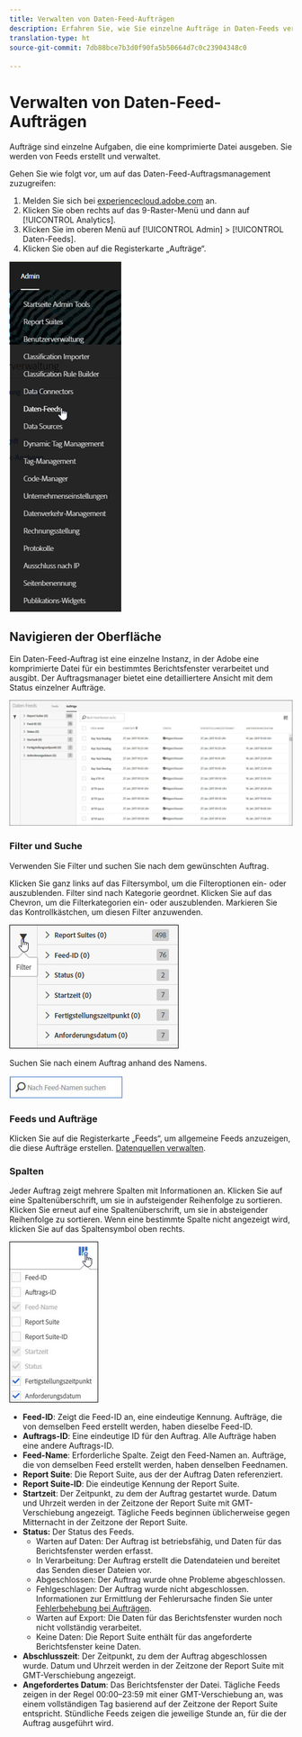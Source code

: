 ```yaml
---
title: Verwalten von Daten-Feed-Aufträgen
description: Erfahren Sie, wie Sie einzelne Aufträge in Daten-Feeds verwalten.
translation-type: ht
source-git-commit: 7db88bce7b3d0f90fa5b50664d7c0c23904348c0

---
```



# Verwalten von Daten-Feed-Aufträgen

Aufträge sind einzelne Aufgaben, die eine komprimierte Datei ausgeben. Sie werden von Feeds erstellt und verwaltet.

Gehen Sie wie folgt vor, um auf das Daten-Feed-Auftragsmanagement zuzugreifen:

1. Melden Sie sich bei [experiencecloud.adobe.com](https://experiencecloud.adobe.com) an.
2. Klicken Sie oben rechts auf das 9-Raster-Menü und dann auf [!UICONTROL Analytics].
3. Klicken Sie im oberen Menü auf [!UICONTROL Admin] > [!UICONTROL Daten-Feeds].
4. Klicken Sie oben auf die Registerkarte „Aufträge“.

![Daten-Feed-Menü](assets/AdminMenu.png)

## Navigieren der Oberfläche

Ein Daten-Feed-Auftrag ist eine einzelne Instanz, in der Adobe eine komprimierte Datei für ein bestimmtes Berichtsfenster verarbeitet und ausgibt. Der Auftragsmanager bietet eine detailliertere Ansicht mit dem Status einzelner Aufträge.

![Aufträge](assets/jobs.jpg)

### Filter und Suche

Verwenden Sie Filter und suchen Sie nach dem gewünschten Auftrag.

Klicken Sie ganz links auf das Filtersymbol, um die Filteroptionen ein- oder auszublenden. Filter sind nach Kategorie geordnet. Klicken Sie auf das Chevron, um die Filterkategorien ein- oder auszublenden. Markieren Sie das Kontrollkästchen, um diesen Filter anzuwenden.

![Filter](assets/jobs-filter.jpg)

Suchen Sie nach einem Auftrag anhand des Namens.

![Durchsuchen](assets/search.jpg)

### Feeds und Aufträge

Klicken Sie auf die Registerkarte „Feeds“, um allgemeine Feeds anzuzeigen, die diese Aufträge erstellen. [Datenquellen verwalten](df-manage-feeds.md).

### Spalten

Jeder Auftrag zeigt mehrere Spalten mit Informationen an. Klicken Sie auf eine Spaltenüberschrift, um sie in aufsteigender Reihenfolge zu sortieren. Klicken Sie erneut auf eine Spaltenüberschrift, um sie in absteigender Reihenfolge zu sortieren. Wenn eine bestimmte Spalte nicht angezeigt wird, klicken Sie auf das Spaltensymbol oben rechts.

![Spaltensymbol](assets/job-cols.jpg)

* **Feed-ID**: Zeigt die Feed-ID an, eine eindeutige Kennung. Aufträge, die von demselben Feed erstellt werden, haben dieselbe Feed-ID.
* **Auftrags-ID**: Eine eindeutige ID für den Auftrag. Alle Aufträge haben eine andere Auftrags-ID.
* **Feed-Name**: Erforderliche Spalte. Zeigt den Feed-Namen an. Aufträge, die von demselben Feed erstellt werden, haben denselben Feednamen.
* **Report Suite**: Die Report Suite, aus der der Auftrag Daten referenziert.
* **Report Suite-ID**: Die eindeutige Kennung der Report Suite.
* **Startzeit**: Der Zeitpunkt, zu dem der Auftrag gestartet wurde. Datum und Uhrzeit werden in der Zeitzone der Report Suite mit GMT-Verschiebung angezeigt. Tägliche Feeds beginnen üblicherweise gegen Mitternacht in der Zeitzone der Report Suite.
* **Status:** Der Status des Feeds.
   * Warten auf Daten: Der Auftrag ist betriebsfähig, und Daten für das Berichtsfenster werden erfasst.
   * In Verarbeitung: Der Auftrag erstellt die Datendateien und bereitet das Senden dieser Dateien vor.
   * Abgeschlossen: Der Auftrag wurde ohne Probleme abgeschlossen.
   * Fehlgeschlagen: Der Auftrag wurde nicht abgeschlossen. Informationen zur Ermittlung der Fehlerursache finden Sie unter [Fehlerbehebung bei Aufträgen](jobs-troubleshooting.md).
   * Warten auf Export: Die Daten für das Berichtsfenster wurden noch nicht vollständig verarbeitet.
   * Keine Daten: Die Report Suite enthält für das angeforderte Berichtsfenster keine Daten.
* **Abschlusszeit**: Der Zeitpunkt, zu dem der Auftrag abgeschlossen wurde. Datum und Uhrzeit werden in der Zeitzone der Report Suite mit GMT-Verschiebung angezeigt.
* **Angefordertes Datum**: Das Berichtsfenster der Datei. Tägliche Feeds zeigen in der Regel 00:00–23:59 mit einer GMT-Verschiebung an, was einem vollständigen Tag basierend auf der Zeitzone der Report Suite entspricht. Stündliche Feeds zeigen die jeweilige Stunde an, für die der Auftrag ausgeführt wird.
